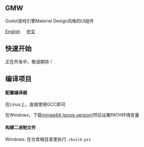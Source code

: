## GMW  
  
Godot游戏引擎Material Design风格的UI组件  
  
[English](./README.md) &nbsp;&nbsp;&nbsp;&nbsp;[中文](./README.ZH.md)  

## 快速开始

正在开发中，敬请期待！

## 编译项目

#### 配置编译器

在Linux上，直接使用GCC即可  
  
在Windows，下载[mingw64 (posix version)](https://github.com/niXman/mingw-builds-binaries/releases/download/13.2.0-rt_v11-rev1/x86_64-13.2.0-release-posix-seh-msvcrt-rt_v11-rev1.7z)然后设置PATH环境变量  

#### 构建二进制文件

Windows: 在仓库根目录里执行`./build.ps1`  

